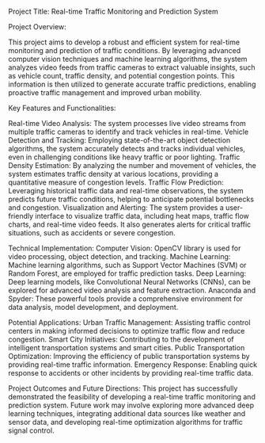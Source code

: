 Project Title: Real-time Traffic Monitoring and Prediction System

Project Overview:

This project aims to develop a robust and efficient system for real-time monitoring and prediction of traffic conditions. By leveraging advanced computer vision techniques and machine learning algorithms, the system analyzes video feeds from traffic cameras to extract valuable insights, such as vehicle count, traffic density, and potential congestion points. This information is then utilized to generate accurate traffic predictions, enabling proactive traffic management and improved urban mobility.

Key Features and Functionalities:

Real-time Video Analysis:
The system processes live video streams from multiple traffic cameras to identify and track vehicles in real-time.
Vehicle Detection and Tracking: 
Employing state-of-the-art object detection algorithms, the system accurately detects and tracks individual vehicles, even in challenging conditions like heavy traffic or poor lighting.
Traffic Density Estimation:
By analyzing the number and movement of vehicles, the system estimates traffic density at various locations, providing a quantitative measure of congestion levels.
Traffic Flow Prediction:
Leveraging historical traffic data and real-time observations, the system predicts future traffic conditions, helping to anticipate potential bottlenecks and congestion.
Visualization and Alerting:
The system provides a user-friendly interface to visualize traffic data, including heat maps, traffic flow charts, and real-time video feeds. It also generates alerts for critical traffic situations, such as accidents or severe congestion.

Technical Implementation:
Computer Vision:
OpenCV library is used for video processing, object detection, and tracking.
Machine Learning: 
Machine learning algorithms, such as Support Vector Machines (SVM) or Random Forest, are employed for traffic prediction tasks.
Deep Learning: 
Deep learning models, like Convolutional Neural Networks (CNNs), can be explored for advanced video analysis and feature extraction.
Anaconda and Spyder: 
These powerful tools provide a comprehensive environment for data analysis, model development, and deployment.

Potential Applications:
Urban Traffic Management: 
Assisting traffic control centers in making informed decisions to optimize traffic flow and reduce congestion.
Smart City Initiatives: 
Contributing to the development of intelligent transportation systems and smart cities.
Public Transportation Optimization: 
Improving the efficiency of public transportation systems by providing real-time traffic information.
Emergency Response:
Enabling quick response to accidents or other incidents by providing real-time traffic data.

Project Outcomes and Future Directions:
This project has successfully demonstrated the feasibility of developing a real-time traffic monitoring and prediction system. Future work may involve exploring more advanced deep learning techniques, integrating additional data sources like weather and sensor data, and developing real-time optimization algorithms for traffic signal control.

